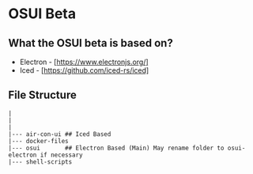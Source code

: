 # OSUI Beta

## What the OSUI beta is based on?

- Electron
        - [https://www.electronjs.org/]
- Iced
        - [https://github.com/iced-rs/iced]


## File Structure

```shell
|
|
|
|--- air-con-ui ## Iced Based
|--- docker-files
|--- osui       ## Electron Based (Main) May rename folder to osui-electron if necessary
|--- shell-scripts
```
